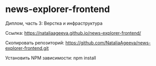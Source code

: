 # news-explorer-frontend  
  
Диплом, часть 3: Верстка и инфраструктура  

Ссылка:
https://nataliaageeva.github.io/news-explorer-frontend/  

Скопировать репозиторий:
https://github.com/NataliaAgeeva/news-explorer-frontend.git  

Установить NPM зависимости:
npm install